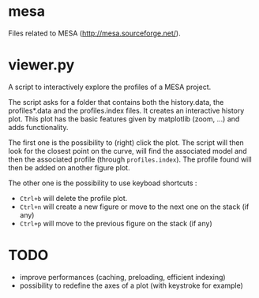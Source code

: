 mesa
====

Files related to MESA (http://mesa.sourceforge.net/).

viewer.py
=========

A script to interactively explore the profiles of a MESA project.

The script asks for a folder that contains both the history.data, the profiles*.data and the profiles.index files. It creates an interactive history plot. This plot has the basic features given by matplotlib (zoom, ...) and adds functionality.

The first one is the possibility to (right) click the plot. The script will then look for the closest point on the curve, will find the associated model and then the associated profile (through `profiles.index`). The profile found will then be added on another figure plot.

The other one is the possibility to use keyboad shortcuts :
   * `Ctrl+b` will delete the profile plot.
   * `Ctrl+n` will create a new figure or move to the next one on the stack (if any)
   * `Ctrl+p` will move to the previous figure on the stack (if any)


TODO
====

  * improve performances (caching, preloading, efficient indexing)
  * possibility to redefine the axes of a plot (with keystroke for example)
